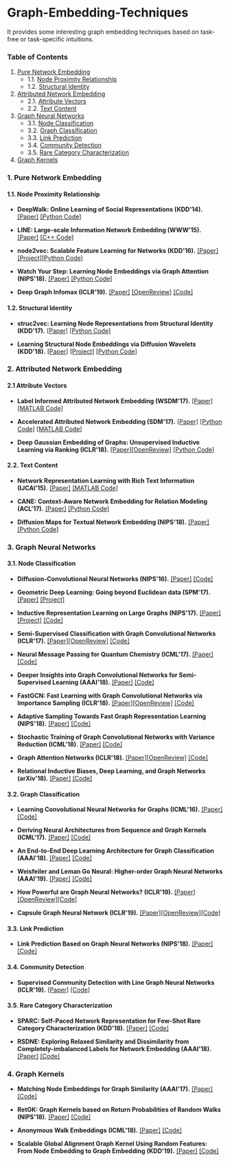 # Graph-Embedding-Techniques
It provides some interesting graph embedding techniques based on task-free or task-specific intuitions.

### Table of Contents  

1. [Pure Network Embedding](#1-pure-network-embedding)
    * 1.1. [Node Proximity Relationship](#11-node-proximity-relationship)
    * 1.2. [Structural Identity](#12-structural-identity)
2. [Attributed Network Embedding](#2-attributed-network-embedding)
    * 2.1. [Attribute Vectors](#21-attribute-vectors)
    * 2.2. [Text Content](#22-text-content)
3. [Graph Neural Networks](#3-graph-neural-networks)
    * 3.1. [Node Classification](#31-node-classification)
    * 3.2. [Graph Classification](#32-graph-classification)
    * 3.3. [Link Prediction](#33-link-prediction)
    * 3.4. [Community Detection](#34-community-detection)
    * 3.5. [Rare Category Characterization](#35-rare-category-characterization)
4. [Graph Kernels](#4-graph-kernels)


### 1. Pure Network Embedding

#### 1.1. Node Proximity Relationship

- **DeepWalk: Online Learning of Social Representations (KDD'14).** [[Paper]](http://www.perozzi.net/publications/14_kdd_deepwalk.pdf) [[Python Code]](https://github.com/phanein/deepwalk)

- **LINE: Large-scale Information Network Embedding (WWW'15).** [[Paper]](http://www.www2015.it/documents/proceedings/proceedings/p1067.pdf) [[C++ Code]](https://github.com/tangjianpku/LINE)

- **node2vec: Scalable Feature Learning for Networks (KDD'16).** [[Paper]](https://cs.stanford.edu/people/jure/pubs/node2vec-kdd16.pdf) [[Project]](https://snap.stanford.edu/node2vec/#code)[[Python Code]](https://github.com/aditya-grover/node2vec)

- **Watch Your Step: Learning Node Embeddings via Graph Attention (NIPS'18).** [[Paper]](https://arxiv.org/pdf/1710.09599.pdf) [[Python Code]](https://github.com/benedekrozemberczki/AttentionWalk)

- **Deep Graph Infomax (ICLR'19).** [[Paper]](https://arxiv.org/pdf/1809.10341.pdf) [[OpenReview]](https://openreview.net/forum?id=rklz9iAcKQ) [[Code]](https://github.com/PetarV-/DGI)

#### 1.2. Structural Identity

- **struc2vec: Learning Node Representations from Structural Identity (KDD'17).** [[Paper]](https://arxiv.org/pdf/1704.03165.pdf) [[Python Code]](https://github.com/leoribeiro/struc2vec)

- **Learning Structural Node Embeddings via Diffusion Wavelets (KDD'18).** [[Paper]](https://cs.stanford.edu/people/jure/pubs/graphwave-kdd18.pdf) [[Project]](http://snap.stanford.edu/graphwave/) [[Python Code]](https://github.com/snap-stanford/graphwave)

### 2. Attributed Network Embedding

#### 2.1 Attribute Vectors

- **Label Informed Attributed Network Embedding (WSDM'17).** [[Paper]](http://www.public.asu.edu/~jundongl/paper/WSDM17_LANE.pdf) [[MATLAB Code]](https://github.com/xhuang31/LANE)

- **Accelerated Attributed Network Embedding (SDM'17).** [[Paper]](https://epubs.siam.org/doi/pdf/10.1137/1.9781611974973.71) [[Python Code]](https://github.com/xhuang31/AANE_Python) [[MATLAB Code]](https://github.com/xhuang31/AANE_MATLAB)

- **Deep Gaussian Embedding of Graphs: Unsupervised Inductive Learning via Ranking (ICLR'18).** [[Paper]](https://arxiv.org/pdf/1707.03815.pdf)[[OpenReview]](https://openreview.net/forum?id=r1ZdKJ-0W) [[Python Code]](https://github.com/abojchevski/graph2gauss)


#### 2.2. Text Content

- **Network Representation Learning with Rich Text Information (IJCAI'15).** [[Paper]](https://www.ijcai.org/Proceedings/15/Papers/299.pdf) [[MATLAB Code]](https://github.com/albertyang33/TADW)

- **CANE: Context-Aware Network Embedding for Relation Modeling (ACL'17).** [[Paper]](http://nlp.csai.tsinghua.edu.cn/~tcc/publications/acl2017_cane.pdf) [[Python Code]](https://github.com/thunlp/CANE)

- **Diffusion Maps for Textual Network Embedding (NIPS'18).** [[Paper]](http://papers.nips.cc/paper/7986-diffusion-maps-for-textual-network-embedding) [[Python Code]](https://github.com/dylanz0426/DMTE)


### 3. Graph Neural Networks 

#### 3.1. Node Classification

- **Diffusion-Convolutional Neural Networks (NIPS'16).** [[Paper]](https://arxiv.org/pdf/1511.02136.pdf) [[Code]](https://github.com/jcatw/dcnn)

- **Geometric Deep Learning: Going beyond Euclidean data (SPM'17).** [[Paper]](https://ieeexplore.ieee.org/abstract/document/7974879) [[Project]](http://geometricdeeplearning.com)

- **Inductive Representation Learning on Large Graphs (NIPS'17).** [[Paper]](https://papers.nips.cc/paper/6703-inductive-representation-learning-on-large-graphs.pdf) [[Project]](http://snap.stanford.edu/graphsage/) [[Code]](https://github.com/williamleif/GraphSAGE)

- **Semi-Supervised Classification with Graph Convolutional Networks (ICLR'17).** [[Paper]](https://arxiv.org/pdf/1609.02907.pdf)[[OpenReview]](https://openreview.net/forum?id=SJU4ayYgl) [[Code]](https://github.com/tkipf/gcn)

- **Neural Message Passing for Quantum Chemistry (ICML'17).** [[Paper]](https://arxiv.org/pdf/1704.01212.pdf) [[Code]](https://github.com/priba/nmp_qc)

- **Deeper Insights into Graph Convolutional Networks for Semi-Supervised Learning (AAAI'18).** [[Paper]](https://arxiv.org/pdf/1801.07606.pdf) [[Code]](https://github.com/YuCheng12345/gcn_Co-Training_Self-Training)

- **FastGCN: Fast Learning with Graph Convolutional Networks via Importance Sampling (ICLR'18).** [[Paper]](https://arxiv.org/pdf/1801.10247.pdf)[[OpenReview]](https://openreview.net/forum?id=rytstxWAW) [[Code]](https://github.com/matenure/FastGCN)

- **Adaptive Sampling Towards Fast Graph Representation Learning (NIPS'18).** [[Paper]](http://papers.nips.cc/paper/7707-adaptive-sampling-towards-fast-graph-representation-learning) [[Code]](https://github.com/huangwb/AS-GCN)

- **Stochastic Training of Graph Convolutional Networks with Variance Reduction (ICML'18).** [[Paper]](http://proceedings.mlr.press/v80/chen18p.html) [[Code]](https://github.com/thu-ml/stochastic_gcn)

- **Graph Attention Networks (ICLR'18).** [[Paper]](https://arxiv.org/pdf/1710.10903.pdf)[[OpenReview]](https://openreview.net/forum?id=rJXMpikCZ) [[Code]](https://github.com/PetarV-/GAT)

- **Relational Inductive Biases, Deep Learning, and Graph Networks (arXiv'18).** [[Paper]](https://arxiv.org/pdf/1806.01261.pdf) [[Code]](https://github.com/deepmind/graph_nets)

#### 3.2. Graph Classification

- **Learning Convolutional Neural Networks for Graphs (ICML'16).** [[Paper]](http://proceedings.mlr.press/v48/niepert16.pdf) [[Code]](https://github.com/tvayer/PSCN)

- **Deriving Neural Architectures from Sequence and Graph Kernels (ICML'17).** [[Paper]](https://arxiv.org/pdf/1705.09037.pdf) [[Code]](https://github.com/taolei87/icml17_knn)

- **An End-to-End Deep Learning Architecture for Graph Classification (AAAI'18).** [[Paper]](https://www.aaai.org/ocs/index.php/AAAI/AAAI18/paper/view/17146/16755) [[Code]](https://github.com/muhanzhang/pytorch_DGCNN)

- **Weisfeiler and Leman Go Neural: Higher-order Graph Neural Networks (AAAI'19).** [[Paper]](https://arxiv.org/pdf/1810.02244.pdf) [[Code]](https://github.com/chrsmrrs/k-gnn)

- **How Powerful are Graph Neural Networks? (ICLR'19).** [[Paper]](https://arxiv.org/pdf/1810.00826.pdf)[[OpenReview]](https://openreview.net/forum?id=ryGs6iA5Km)[[Code]](https://github.com/weihua916/powerful-gnns)

- **Capsule Graph Neural Network (ICLR'19).** [[Paper]](https://openreview.net/pdf?id=Byl8BnRcYm)[[OpenReview]](https://openreview.net/forum?id=Byl8BnRcYm)[[Code]](https://github.com/XinyiZ001/CapsGNN)

#### 3.3. Link Prediction

- **Link Prediction Based on Graph Neural Networks (NIPS'18).** [[Paper]](http://papers.nips.cc/paper/7763-link-prediction-based-on-graph-neural-networks) [[Code]](https://github.com/muhanzhang/SEAL)

#### 3.4. Community Detection

- **Supervised Community Detection with Line Graph Neural Networks (ICLR'19).** [[Paper]](https://arxiv.org/pdf/1705.08415.pdf) [[Code]](https://github.com/afansi/multiscalegnn)

#### 3.5. Rare Category Characterization

- **SPARC: Self-Paced Network Representation for Few-Shot Rare Category Characterization (KDD'18).** [[Paper]](http://www.public.asu.edu/~dzhou23/papers/KDD2018_SPARC.pdf) [[Code]](https://www.public.asu.edu/~dzhou23/)

- **RSDNE: Exploring Relaxed Similarity and Dissimilarity from Completely-imbalanced Labels for Network Embedding (AAAI'18).**
[[Paper]](https://pdfs.semanticscholar.org/ae42/7d5ca009bf1af53af01249e19d67385744ff.pdf) [[Code]](https://github.com/zhengwang100/RSDNE)

### 4. Graph Kernels

- **Matching Node Embeddings for Graph Similarity (AAAI'17).** [[Paper]](https://www.aaai.org/ocs/index.php/AAAI/AAAI17/paper/view/14494/14426) [[Code]](http://www.lix.polytechnique.fr/Labo/Ioannis.Nikolentzos/)

- **RetGK: Graph Kernels based on Return Probabilities of Random Walks (NIPS'18).** [[Paper]](https://papers.nips.cc/paper/7652-retgk-graph-kernels-based-on-return-probabilities-of-random-walks) [[Code]](https://sites.wustl.edu/zhenzhang/publication/)

- **Anonymous Walk Embeddings (ICML'18).** [[Paper]](http://proceedings.mlr.press/v80/ivanov18a/ivanov18a.pdf) [[Code]](https://github.com/nd7141/AWE)

- **Scalable Global Alignment Graph Kernel Using Random Features: From Node Embedding to Graph Embedding (KDD'19).** [[Paper]]() [[Code]](https://sites.google.com/a/email.wm.edu/teddy-lfwu/publications?authuser=0)
